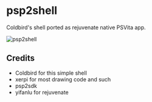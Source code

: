 # psp2shell
Coldbird's shell ported as rejuvenate native PSVita app.

![psp2shell](http://i.imgur.com/culNPqr.png)

## Credits
- Coldbird for this simple shell
- xerpi for most drawing code and such
- psp2sdk
- yifanlu for rejuvenate
